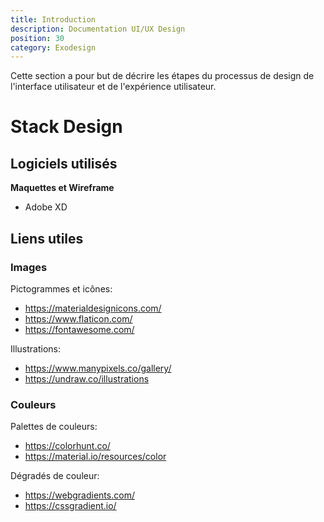```yaml
---
title: Introduction
description: Documentation UI/UX Design
position: 30
category: Exodesign
---
```


Cette section a pour but de décrire les étapes du processus de design de l'interface utilisateur et de l'expérience utilisateur.

# Stack Design

## Logiciels utilisés

**Maquettes et Wireframe**
- Adobe XD

## Liens utiles

### Images

Pictogrammes et icônes:
- https://materialdesignicons.com/
- https://www.flaticon.com/
- https://fontawesome.com/

Illustrations: 
- https://www.manypixels.co/gallery/
- https://undraw.co/illustrations

### Couleurs

Palettes de couleurs:
- https://colorhunt.co/
- https://material.io/resources/color

Dégradés de couleur:
- https://webgradients.com/
- https://cssgradient.io/